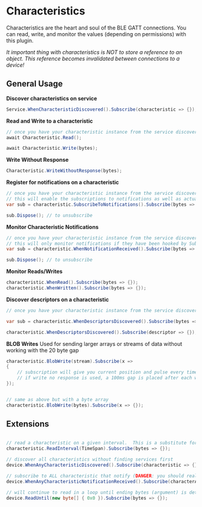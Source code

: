 # Characteristics

Characteristics are the heart and soul of the BLE GATT connections.  You can read, write, and monitor the values (depending on permissions) with this plugin.

_It important thing with characteristics is NOT to store a reference to an object.  This reference becomes invalidated between connections to a device!_

## General Usage

**Discover characteristics on service**
```csharp
Service.WhenCharacteristicDiscovered().Subscribe(characteristic => {});
```

**Read and Write to a characteristic**
```csharp
// once you have your characteristic instance from the service discovery
await Characteristic.Read();

await Characteristic.Write(bytes);
```

**Write Without Response**
```csharp
Characteristic.WriteWithoutResponse(bytes);
```

**Register for notifications on a characteristic**
```csharp
// once you have your characteristic instance from the service discovery
// this will enable the subscriptions to notifications as well as actually hook to the event
var sub = characteristic.SubscribeToNotifications().Subscribe(bytes => {});

sub.Dispose(); // to unsubscribe
```

**Monitor Characteristic Notifications**
```csharp
// once you have your characteristic instance from the service discovery
// this will only monitor notifications if they have been hooked by SubscribeToNotifications();
var sub = characteristic.WhenNotificationReceived().Subscribe(bytes => {});

sub.Dispose(); // to unsubscribe
```

**Monitor Reads/Writes**
```csharp
characteristic.WhenRead().Subscribe(bytes => {});
characteristic.WhenWritten().Subscribe(bytes => {});
```

**Discover descriptors on a characteristic**
```csharp
// once you have your characteristic instance from the service discovery.

var sub = characteristic.WhenDescriptorsDiscovered().Subscribe(bytes => {});

characteristic.WhenDescriptorsDiscovered().Subscribe(descriptor => {});
```

**BLOB Writes**
Used for sending larger arrays or streams of data without working with the 20 byte gap

```csharp
characteristic.BlobWrite(stream).Subscribe(x => 
{
	// subscription will give you current position and pulse every time a buffer is written
	// if write no response is used, a 100ms gap is placed after each write.  Note that this event will fire quicker as well
});


// same as above but with a byte array
characteristic.BlobWrite(bytes).Subscribe(x => {}); 
```

## Extensions

```csharp

// read a characteristic on a given interval.  This is a substitute for SubscribeToNotifications()
characteristic.ReadInterval(TimeSpan).Subscribe(bytes => {});

// discover all characteristics without finding services first
device.WhenAnyCharacteristicDiscovered().Subscribe(characteristic => {});

// subscribe to ALL characteristic that notify (DANGER: you should really pick out your characteristics)
device.WhenAnyCharacteristicNotificationReceived().Subscribe(characterArgs => {});

// will continue to read in a loop until ending bytes (argument) is detected
device.ReadUntil(new byte[] { 0x0 }).Subscribe(bytes => {});
```